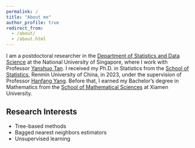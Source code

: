 ```yaml
---
permalink: /
title: "About me"
author_profile: true
redirect_from: 
  - /about/
  - /about.html
---
```


I am a postdoctoral researcher in the [Department of Statistics and Data Science](https://www.stat.nus.edu.sg/) at the National University of Singapore, where I work with Professor [Yanshuo Tan](https://sites.google.com/view/yanshuotan/home). I received my Ph.D. in Statistics from the [School of Statistics](https://stat.ruc.edu.cn/Home/index.htm), Renmin University of China, in 2023, under the supervision of Professor [Hanfang Yang](http://isbd.ruc.edu.cn/English/Faculty/75f7b9495f664db2b47dce10253a84ff.htm). Before that, I earned my Bachelor’s degree in Mathematics from the [School of Mathematical Sciences](https://math.xmu.edu.cn/en/) at Xiamen University.

Research Interests
------
- Tree-based methods
- Bagged nearest neighbors estimators
- Unsupervised learning
